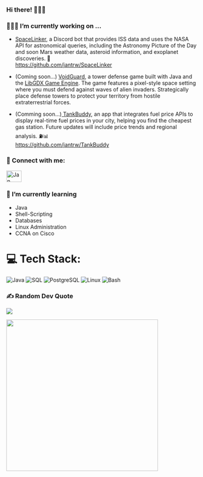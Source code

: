 ### Hi there! 👋🖖🤖

### 🧑🏻‍💻 I’m currently working on ...
  - [SpaceLinker](https://github.com/jantrw/SpaceLinker), a Discord bot that provides ISS data and uses the NASA API for astronomical queries, including the Astronomy Picture of the Day and soon Mars weather data, asteroid information, and exoplanet discoveries. 🚀                                                                                
    https://github.com/jantrw/SpaceLinker

  - (Coming soon...) [VoidGuard](https://github.com/jantrw/VoidGuard), a tower defense game built with Java and the [LibGDX Game Engine](https://libgdx.com/).
    The game features a pixel-style space setting where you must defend against waves of alien invaders. Strategically place defense towers to protect your territory from hostile extraterrestrial forces.

    
  - (Comming soon...)[ TankBuddy](https://github.com/jantrw/TankBuddy), an app that integrates fuel price APIs to display real-time fuel prices in your city, helping you find the cheapest gas station. Future updates will include price trends and regional analysis. ⛽📊  
    https://github.com/jantrw/TankBuddy
### 🤝 Connect with me:

<p align="left">
   <a href="https://www.linkedin.com/in/jan-trautwein" target="_blank">
    <img align="center" src="https://raw.githubusercontent.com/rahuldkjain/github-profile-readme-generator/master/src/images/icons/Social/linked-in-alt.svg" alt="Jan Trautwein LinkedIn" height="30" width="40" />
  </a>
</p>
    
### 🌱 I’m currently learning 
  - Java
  - Shell-Scripting
  - Databases
  - Linux Administration
  - CCNA on Cisco

# 💻 Tech Stack:
![Java](https://img.shields.io/badge/java-%23ED8B00.svg?style=flat&logo=java&logoColor=white)
![SQL](https://img.shields.io/badge/SQL-4479A1?style=flat&logo=sql&logoColor=white)
![PostgreSQL](https://img.shields.io/badge/PostgreSQL-336791?style=flat&logo=postgresql&logoColor=white)
![Linux](https://img.shields.io/badge/Linux-FCC624?style=flat&logo=linux&logoColor=black)
![Bash](https://img.shields.io/badge/Bash-121011?style=flat&logo=gnu-bash&logoColor=white)


### ✍️ Random Dev Quote
![](https://quotes-github-readme.vercel.app/api?type=horizontal&theme=tokyonight)

<img src='https://i.imgur.com/9FhaE5v.jpeg' style="height: 400px;"/>
